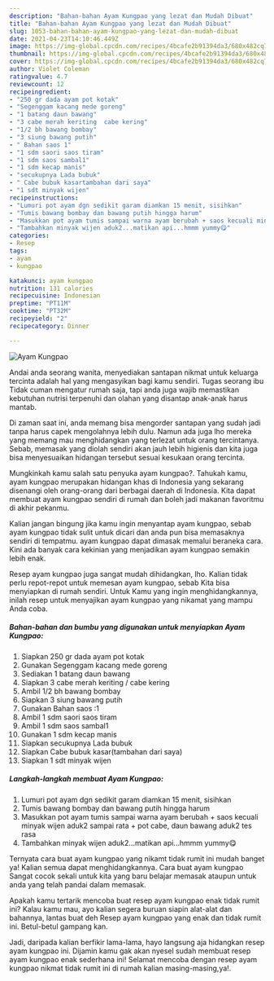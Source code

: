 ```yaml
---
description: "Bahan-bahan Ayam Kungpao yang lezat dan Mudah Dibuat"
title: "Bahan-bahan Ayam Kungpao yang lezat dan Mudah Dibuat"
slug: 1053-bahan-bahan-ayam-kungpao-yang-lezat-dan-mudah-dibuat
date: 2021-04-23T14:10:46.449Z
image: https://img-global.cpcdn.com/recipes/4bcafe2b91394da3/680x482cq70/ayam-kungpao-foto-resep-utama.jpg
thumbnail: https://img-global.cpcdn.com/recipes/4bcafe2b91394da3/680x482cq70/ayam-kungpao-foto-resep-utama.jpg
cover: https://img-global.cpcdn.com/recipes/4bcafe2b91394da3/680x482cq70/ayam-kungpao-foto-resep-utama.jpg
author: Violet Coleman
ratingvalue: 4.7
reviewcount: 12
recipeingredient:
- "250 gr dada ayam pot kotak"
- "Segenggam kacang mede goreng"
- "1 batang daun bawang"
- "3 cabe merah keriting  cabe kering"
- "1/2 bh bawang bombay"
- "3 siung bawang putih"
- " Bahan saos 1"
- "1 sdm saori saos tiram"
- "1 sdm saos sambal1"
- "1 sdm kecap manis"
- "secukupnya Lada bubuk"
- " Cabe bubuk kasartambahan dari saya"
- "1 sdt minyak wijen"
recipeinstructions:
- "Lumuri pot ayam dgn sedikit garam diamkan 15 menit, sisihkan"
- "Tumis bawang bombay dan bawang putih hingga harum"
- "Masukkan pot ayam tumis sampai warna ayam berubah + saos kecuali minyak wijen aduk2 sampai rata + pot cabe, daun bawang aduk2 tes rasa"
- "Tambahkan minyak wijen aduk2...matikan api...hmmm yummy😋"
categories:
- Resep
tags:
- ayam
- kungpao

katakunci: ayam kungpao 
nutrition: 131 calories
recipecuisine: Indonesian
preptime: "PT11M"
cooktime: "PT32M"
recipeyield: "2"
recipecategory: Dinner

---
```



![Ayam Kungpao](https://img-global.cpcdn.com/recipes/4bcafe2b91394da3/680x482cq70/ayam-kungpao-foto-resep-utama.jpg)

Andai anda seorang wanita, menyediakan santapan nikmat untuk keluarga tercinta adalah hal yang mengasyikan bagi kamu sendiri. Tugas seorang ibu Tidak cuman mengatur rumah saja, tapi anda juga wajib memastikan kebutuhan nutrisi terpenuhi dan olahan yang disantap anak-anak harus mantab.

Di zaman  saat ini, anda memang bisa mengorder santapan yang sudah jadi tanpa harus capek mengolahnya lebih dulu. Namun ada juga lho mereka yang memang mau menghidangkan yang terlezat untuk orang tercintanya. Sebab, memasak yang diolah sendiri akan jauh lebih higienis dan kita juga bisa menyesuaikan hidangan tersebut sesuai kesukaan orang tercinta. 



Mungkinkah kamu salah satu penyuka ayam kungpao?. Tahukah kamu, ayam kungpao merupakan hidangan khas di Indonesia yang sekarang disenangi oleh orang-orang dari berbagai daerah di Indonesia. Kita dapat membuat ayam kungpao sendiri di rumah dan boleh jadi makanan favoritmu di akhir pekanmu.

Kalian jangan bingung jika kamu ingin menyantap ayam kungpao, sebab ayam kungpao tidak sulit untuk dicari dan anda pun bisa memasaknya sendiri di tempatmu. ayam kungpao dapat dimasak memalui beraneka cara. Kini ada banyak cara kekinian yang menjadikan ayam kungpao semakin lebih enak.

Resep ayam kungpao juga sangat mudah dihidangkan, lho. Kalian tidak perlu repot-repot untuk memesan ayam kungpao, sebab Kita bisa menyiapkan di rumah sendiri. Untuk Kamu yang ingin menghidangkannya, inilah resep untuk menyajikan ayam kungpao yang nikamat yang mampu Anda coba.

<!--inarticleads1-->

##### Bahan-bahan dan bumbu yang digunakan untuk menyiapkan Ayam Kungpao:

1. Siapkan 250 gr dada ayam pot kotak
1. Gunakan Segenggam kacang mede goreng
1. Sediakan 1 batang daun bawang
1. Siapkan 3 cabe merah keriting / cabe kering
1. Ambil 1/2 bh bawang bombay
1. Siapkan 3 siung bawang putih
1. Gunakan  Bahan saos :1
1. Ambil 1 sdm saori saos tiram
1. Ambil 1 sdm saos sambal1
1. Gunakan 1 sdm kecap manis
1. Siapkan secukupnya Lada bubuk
1. Siapkan  Cabe bubuk kasar(tambahan dari saya)
1. Siapkan 1 sdt minyak wijen




<!--inarticleads2-->

##### Langkah-langkah membuat Ayam Kungpao:

1. Lumuri pot ayam dgn sedikit garam diamkan 15 menit, sisihkan
1. Tumis bawang bombay dan bawang putih hingga harum
1. Masukkan pot ayam tumis sampai warna ayam berubah + saos kecuali minyak wijen aduk2 sampai rata + pot cabe, daun bawang aduk2 tes rasa
1. Tambahkan minyak wijen aduk2...matikan api...hmmm yummy😋




Ternyata cara buat ayam kungpao yang nikamt tidak rumit ini mudah banget ya! Kalian semua dapat menghidangkannya. Cara buat ayam kungpao Sangat cocok sekali untuk kita yang baru belajar memasak ataupun untuk anda yang telah pandai dalam memasak.

Apakah kamu tertarik mencoba buat resep ayam kungpao enak tidak rumit ini? Kalau kamu mau, ayo kalian segera buruan siapin alat-alat dan bahannya, lantas buat deh Resep ayam kungpao yang enak dan tidak rumit ini. Betul-betul gampang kan. 

Jadi, daripada kalian berfikir lama-lama, hayo langsung aja hidangkan resep ayam kungpao ini. Dijamin kamu gak akan nyesel sudah membuat resep ayam kungpao enak sederhana ini! Selamat mencoba dengan resep ayam kungpao nikmat tidak rumit ini di rumah kalian masing-masing,ya!.

